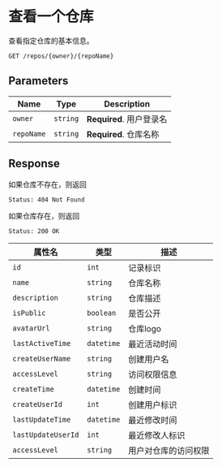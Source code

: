 # 查看一个仓库

查看指定仓库的基本信息。

```text
GET /repos/{owner}/{repoName}
```

## Parameters

| Name       | Type     | Description              |
| ---------- | -------- | ------------------------ |
| `owner`    | `string` | **Required**. 用户登录名 |
| `repoName` | `string` | **Required**. 仓库名称   |

## Response

如果仓库不存在，则返回

```text
Status: 404 Not Found
```

如果仓库存在，则返回

```text
Status: 200 OK
```

| 属性名             | 类型       | 描述                 |
| ------------------ | ---------- | -------------------- |
| `id`               | `int`      | 记录标识             |
| `name`             | `string`   | 仓库名称             |
| `description`      | `string`   | 仓库描述             |
| `isPublic`         | `boolean`  | 是否公开             |
| `avatarUrl`        | `string`   | 仓库logo             |
| `lastActiveTime`   | `datetime` | 最近活动时间         |
| `createUserName`   | `string`   | 创建用户名           |
| `accessLevel`      | `string`   | 访问权限信息         |
| `createTime`       | `datetime` | 创建时间             |
| `createUserId`     | `int`      | 创建用户标识         |
| `lastUpdateTime`   | `datetime` | 最近修改时间         |
| `lastUpdateUserId` | `int`      | 最近修改人标识       |
| `accessLevel`      | `string`   | 用户对仓库的访问权限 |
